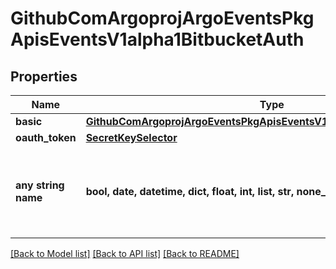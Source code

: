 # GithubComArgoprojArgoEventsPkgApisEventsV1alpha1BitbucketAuth


## Properties
Name | Type | Description | Notes
------------ | ------------- | ------------- | -------------
**basic** | [**GithubComArgoprojArgoEventsPkgApisEventsV1alpha1BitbucketBasicAuth**](GithubComArgoprojArgoEventsPkgApisEventsV1alpha1BitbucketBasicAuth.md) |  | [optional] 
**oauth_token** | [**SecretKeySelector**](SecretKeySelector.md) |  | [optional] 
**any string name** | **bool, date, datetime, dict, float, int, list, str, none_type** | any string name can be used but the value must be the correct type | [optional]

[[Back to Model list]](../README.md#documentation-for-models) [[Back to API list]](../README.md#documentation-for-api-endpoints) [[Back to README]](../README.md)



